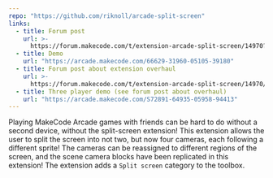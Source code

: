 ```yaml
---
repo: "https://github.com/riknoll/arcade-split-screen"
links:
  - title: Forum post
    url: >-
      https://forum.makecode.com/t/extension-arcade-split-screen/14970?u=unsignedarduino
  - title: Demo
    url: "https://arcade.makecode.com/66629-31960-05105-39180"
  - title: Forum post about extension overhaul
    url: >-
      https://forum.makecode.com/t/extension-arcade-split-screen/14970/51?u=unsignedarduino
  - title: Three player demo (see forum post about overhaul)
    url: "https://arcade.makecode.com/S72891-64935-05958-94413"
---
```


Playing MakeCode Arcade games with friends can be hard to do without a second device, without the split-screen extension! This extension allows the user to split the screen into not two, but now four cameras, each following a different sprite! The cameras can be reassigned to different regions of the screen, and the scene camera blocks have been replicated in this extension! The extension adds a `Split screen` category to the toolbox.
